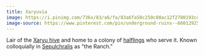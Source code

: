 ```yaml
---
title: Xaryuvia
image: https://i.pinimg.com/736x/83/a6/fa/83a6fa58c250c88ac12f2780193cd284.jpg
image-source: https://www.pinterest.com/pin/underground-ruins--660129257856385016/
---
```


Lair of the [Xaryu hive](../dossiers/xaryu-hive) and home to a colony of [halflings](../creatures/halflings) who serve it. Known colloquially in [Sepulchralis](../locales/sepulchralis) as "the Ranch."
